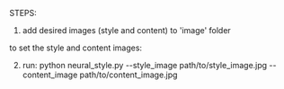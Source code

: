 STEPS:

1. add desired images (style and content) to 'image' folder

to set the style and content images:

2. run: python neural_style.py --style_image path/to/style_image.jpg --content_image path/to/content_image.jpg

